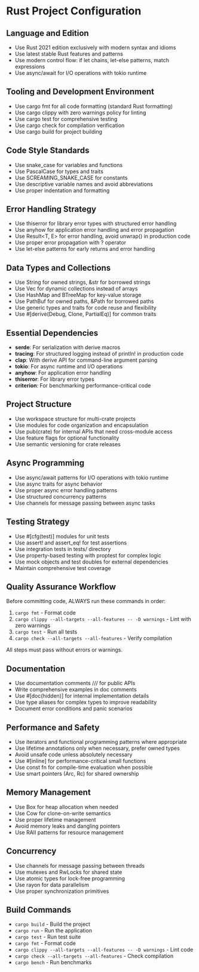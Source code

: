 # Rust Project Configuration

## Language and Edition
- Use Rust 2021 edition exclusively with modern syntax and idioms
- Use latest stable Rust features and patterns
- Use modern control flow: if let chains, let-else patterns, match expressions
- Use async/await for I/O operations with tokio runtime

## Tooling and Development Environment
- Use cargo fmt for all code formatting (standard Rust formatting)
- Use cargo clippy with zero warnings policy for linting
- Use cargo test for comprehensive testing
- Use cargo check for compilation verification
- Use cargo build for project building

## Code Style Standards
- Use snake_case for variables and functions
- Use PascalCase for types and traits
- Use SCREAMING_SNAKE_CASE for constants
- Use descriptive variable names and avoid abbreviations
- Use proper indentation and formatting

## Error Handling Strategy
- Use thiserror for library error types with structured error handling
- Use anyhow for application error handling and error propagation
- Use Result<T, E> for error handling, avoid unwrap() in production code
- Use proper error propagation with ? operator
- Use let-else patterns for early returns and error handling

## Data Types and Collections
- Use String for owned strings, &str for borrowed strings
- Use Vec<T> for dynamic collections instead of arrays
- Use HashMap and BTreeMap for key-value storage
- Use PathBuf for owned paths, &Path for borrowed paths
- Use generic types and traits for code reuse and flexibility
- Use #[derive(Debug, Clone, PartialEq)] for common traits

## Essential Dependencies
- **serde**: For serialization with derive macros
- **tracing**: For structured logging instead of println! in production code
- **clap**: With derive API for command-line argument parsing
- **tokio**: For async runtime and I/O operations
- **anyhow**: For application error handling
- **thiserror**: For library error types
- **criterion**: For benchmarking performance-critical code

## Project Structure
- Use workspace structure for multi-crate projects
- Use modules for code organization and encapsulation
- Use pub(crate) for internal APIs that need cross-module access
- Use feature flags for optional functionality
- Use semantic versioning for crate releases

## Async Programming
- Use async/await patterns for I/O operations with tokio runtime
- Use async traits for async behavior
- Use proper async error handling patterns
- Use structured concurrency patterns
- Use channels for message passing between async tasks

## Testing Strategy
- Use #[cfg(test)] modules for unit tests
- Use assert! and assert_eq! for test assertions
- Use integration tests in tests/ directory
- Use property-based testing with proptest for complex logic
- Use mock objects and test doubles for external dependencies
- Maintain comprehensive test coverage

## Quality Assurance Workflow
Before committing code, ALWAYS run these commands in order:
1. `cargo fmt` - Format code
2. `cargo clippy --all-targets --all-features -- -D warnings` - Lint with zero warnings
3. `cargo test` - Run all tests
4. `cargo check --all-targets --all-features` - Verify compilation

All steps must pass without errors or warnings.

## Documentation
- Use documentation comments /// for public APIs
- Write comprehensive examples in doc comments
- Use #[doc(hidden)] for internal implementation details
- Use type aliases for complex types to improve readability
- Document error conditions and panic scenarios

## Performance and Safety
- Use iterators and functional programming patterns where appropriate
- Use lifetime annotations only when necessary, prefer owned types
- Avoid unsafe code unless absolutely necessary
- Use #[inline] for performance-critical small functions
- Use const fn for compile-time evaluation when possible
- Use smart pointers (Arc, Rc) for shared ownership

## Memory Management
- Use Box<T> for heap allocation when needed
- Use Cow<T> for clone-on-write semantics
- Use proper lifetime management
- Avoid memory leaks and dangling pointers
- Use RAII patterns for resource management

## Concurrency
- Use channels for message passing between threads
- Use mutexes and RwLocks for shared state
- Use atomic types for lock-free programming
- Use rayon for data parallelism
- Use proper synchronization primitives

## Build Commands
- `cargo build` - Build the project
- `cargo run` - Run the application
- `cargo test` - Run test suite
- `cargo fmt` - Format code
- `cargo clippy --all-targets --all-features -- -D warnings` - Lint code
- `cargo check --all-targets --all-features` - Check compilation
- `cargo bench` - Run benchmarks